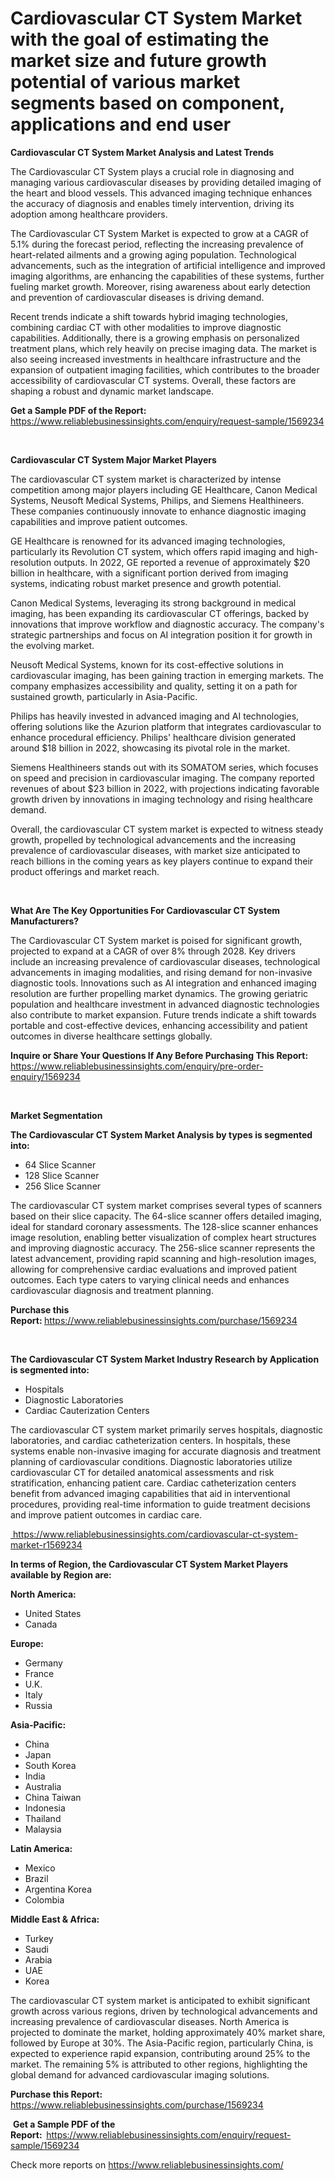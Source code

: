 <p><h1>Cardiovascular CT System Market with the goal of estimating the market size and future growth potential of various market segments based on component, applications and end user</h1></p><p><strong>Cardiovascular CT System Market Analysis and Latest Trends</strong></p>
<p><p>The Cardiovascular CT System plays a crucial role in diagnosing and managing various cardiovascular diseases by providing detailed imaging of the heart and blood vessels. This advanced imaging technique enhances the accuracy of diagnosis and enables timely intervention, driving its adoption among healthcare providers. </p><p>The Cardiovascular CT System Market is expected to grow at a CAGR of 5.1% during the forecast period, reflecting the increasing prevalence of heart-related ailments and a growing aging population. Technological advancements, such as the integration of artificial intelligence and improved imaging algorithms, are enhancing the capabilities of these systems, further fueling market growth. Moreover, rising awareness about early detection and prevention of cardiovascular diseases is driving demand.</p><p>Recent trends indicate a shift towards hybrid imaging technologies, combining cardiac CT with other modalities to improve diagnostic capabilities. Additionally, there is a growing emphasis on personalized treatment plans, which rely heavily on precise imaging data. The market is also seeing increased investments in healthcare infrastructure and the expansion of outpatient imaging facilities, which contributes to the broader accessibility of cardiovascular CT systems. Overall, these factors are shaping a robust and dynamic market landscape.</p></p>
<p><strong>Get a Sample PDF of the Report:&nbsp;</strong> <a href="https://www.reliablebusinessinsights.com/enquiry/request-sample/1569234?utm_campaign=96&utm_medium=2&utm_source=Github&utm_content=ia&utm_term=28122024&utm_id=cardiovascular-ct-system">https://www.reliablebusinessinsights.com/enquiry/request-sample/1569234</a></p>
<p>&nbsp;</p>
<p><strong>Cardiovascular CT System Major Market Players</strong></p>
<p><p>The cardiovascular CT system market is characterized by intense competition among major players including GE Healthcare, Canon Medical Systems, Neusoft Medical Systems, Philips, and Siemens Healthineers. These companies continuously innovate to enhance diagnostic imaging capabilities and improve patient outcomes.</p><p>GE Healthcare is renowned for its advanced imaging technologies, particularly its Revolution CT system, which offers rapid imaging and high-resolution outputs. In 2022, GE reported a revenue of approximately $20 billion in healthcare, with a significant portion derived from imaging systems, indicating robust market presence and growth potential.</p><p>Canon Medical Systems, leveraging its strong background in medical imaging, has been expanding its cardiovascular CT offerings, backed by innovations that improve workflow and diagnostic accuracy. The company's strategic partnerships and focus on AI integration position it for growth in the evolving market.</p><p>Neusoft Medical Systems, known for its cost-effective solutions in cardiovascular imaging, has been gaining traction in emerging markets. The company emphasizes accessibility and quality, setting it on a path for sustained growth, particularly in Asia-Pacific.</p><p>Philips has heavily invested in advanced imaging and AI technologies, offering solutions like the Azurion platform that integrates cardiovascular to enhance procedural efficiency. Philips' healthcare division generated around $18 billion in 2022, showcasing its pivotal role in the market.</p><p>Siemens Healthineers stands out with its SOMATOM series, which focuses on speed and precision in cardiovascular imaging. The company reported revenues of about $23 billion in 2022, with projections indicating favorable growth driven by innovations in imaging technology and rising healthcare demand.</p><p>Overall, the cardiovascular CT system market is expected to witness steady growth, propelled by technological advancements and the increasing prevalence of cardiovascular diseases, with market size anticipated to reach billions in the coming years as key players continue to expand their product offerings and market reach.</p></p>
<p>&nbsp;</p>
<p><strong>What Are The Key Opportunities For Cardiovascular CT System Manufacturers?</strong></p>
<p><p>The Cardiovascular CT System market is poised for significant growth, projected to expand at a CAGR of over 8% through 2028. Key drivers include an increasing prevalence of cardiovascular diseases, technological advancements in imaging modalities, and rising demand for non-invasive diagnostic tools. Innovations such as AI integration and enhanced imaging resolution are further propelling market dynamics. The growing geriatric population and healthcare investment in advanced diagnostic technologies also contribute to market expansion. Future trends indicate a shift towards portable and cost-effective devices, enhancing accessibility and patient outcomes in diverse healthcare settings globally.</p></p>
<p><strong>Inquire or Share Your Questions If Any Before Purchasing This Report:</strong> <a href="https://www.reliablebusinessinsights.com/enquiry/pre-order-enquiry/1569234?utm_campaign=96&utm_medium=2&utm_source=Github&utm_content=ia&utm_term=28122024&utm_id=cardiovascular-ct-system">https://www.reliablebusinessinsights.com/enquiry/pre-order-enquiry/1569234</a></p>
<p>&nbsp;</p>
<p><strong>Market Segmentation</strong></p>
<p><strong>The Cardiovascular CT System Market Analysis by types is segmented into:</strong></p>
<p><ul><li>64 Slice Scanner</li><li>128 Slice Scanner</li><li>256 Slice Scanner</li></ul></p>
<p><p>The cardiovascular CT system market comprises several types of scanners based on their slice capacity. The 64-slice scanner offers detailed imaging, ideal for standard coronary assessments. The 128-slice scanner enhances image resolution, enabling better visualization of complex heart structures and improving diagnostic accuracy. The 256-slice scanner represents the latest advancement, providing rapid scanning and high-resolution images, allowing for comprehensive cardiac evaluations and improved patient outcomes. Each type caters to varying clinical needs and enhances cardiovascular diagnosis and treatment planning.</p></p>
<p><strong>Purchase this Report:&nbsp;</strong><a href="https://www.reliablebusinessinsights.com/purchase/1569234?utm_campaign=96&utm_medium=2&utm_source=Github&utm_content=ia&utm_term=28122024&utm_id=cardiovascular-ct-system">https://www.reliablebusinessinsights.com/purchase/1569234</a></p>
<p>&nbsp;</p>
<p><strong>The Cardiovascular CT System Market Industry Research by Application is segmented into:</strong></p>
<p><ul><li>Hospitals</li><li>Diagnostic Laboratories</li><li>Cardiac Cauterization Centers</li></ul></p>
<p><p>The cardiovascular CT system market primarily serves hospitals, diagnostic laboratories, and cardiac catheterization centers. In hospitals, these systems enable non-invasive imaging for accurate diagnosis and treatment planning of cardiovascular conditions. Diagnostic laboratories utilize cardiovascular CT for detailed anatomical assessments and risk stratification, enhancing patient care. Cardiac catheterization centers benefit from advanced imaging capabilities that aid in interventional procedures, providing real-time information to guide treatment decisions and improve patient outcomes in cardiac care.</p></p>
<p><a href="https://www.reliablebusinessinsights.com/cardiovascular-ct-system-market-r1569234?utm_campaign=96&utm_medium=2&utm_source=Github&utm_content=ia&utm_term=28122024&utm_id=cardiovascular-ct-system">&nbsp;https://www.reliablebusinessinsights.com/cardiovascular-ct-system-market-r1569234</a></p>
<p><strong>In terms of Region, the Cardiovascular CT System Market Players available by Region are:</strong></p>
<p>
    <p> <strong> North America: </strong>
        <ul>
            <li>United States</li>
            <li>Canada</li>
        </ul>
        </p> 
    <p> <strong> Europe: </strong>
        <ul>
            <li>Germany</li>
            <li>France</li>
            <li>U.K.</li>
            <li>Italy</li>
            <li>Russia</li>
        </ul>
        </p> 
    <p> <strong> Asia-Pacific: </strong>
        <ul>
            <li>China</li>
            <li>Japan</li>
            <li>South Korea</li>
            <li>India</li>
            <li>Australia</li>
            <li>China Taiwan</li>
            <li>Indonesia</li>
            <li>Thailand</li>
            <li>Malaysia</li>
        </ul>
        </p> 
    <p> <strong> Latin America: </strong>
        <ul>
            <li>Mexico</li>
            <li>Brazil</li>
            <li>Argentina Korea</li>
            <li>Colombia</li>
        </ul>
        </p> 
    <p> <strong> Middle East & Africa: </strong>
        <ul>
            <li>Turkey</li>
            <li>Saudi</li>
            <li>Arabia</li>
            <li>UAE</li>
            <li>Korea</li>
        </ul>
    </p>
    </p>
<p><p>The cardiovascular CT system market is anticipated to exhibit significant growth across various regions, driven by technological advancements and increasing prevalence of cardiovascular diseases. North America is projected to dominate the market, holding approximately 40% market share, followed by Europe at 30%. The Asia-Pacific region, particularly China, is expected to experience rapid expansion, contributing around 25% to the market. The remaining 5% is attributed to other regions, highlighting the global demand for advanced cardiovascular imaging solutions.</p></p>
<p><strong>Purchase this Report: </strong><a href="https://www.reliablebusinessinsights.com/purchase/1569234?utm_campaign=96&utm_medium=2&utm_source=Github&utm_content=ia&utm_term=28122024&utm_id=cardiovascular-ct-system">https://www.reliablebusinessinsights.com/purchase/1569234</a></p>
<p>&nbsp;<strong>Get a Sample PDF of the Report:&nbsp;&nbsp;</strong><a href="https://www.reliablebusinessinsights.com/enquiry/request-sample/1569234?utm_campaign=96&utm_medium=2&utm_source=Github&utm_content=ia&utm_term=28122024&utm_id=cardiovascular-ct-system">https://www.reliablebusinessinsights.com/enquiry/request-sample/1569234</a></p>
<p><strong></strong></p>
<p>Check more reports on <a href="https://www.reliablebusinessinsights.com/?utm_campaign=96&utm_medium=2&utm_source=Github&utm_content=ia&utm_term=28122024&utm_id=cardiovascular-ct-system">https://www.reliablebusinessinsights.com/</a></p>